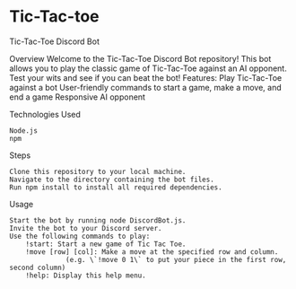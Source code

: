 # Tic-Tac-toe

Tic-Tac-Toe Discord Bot

Overview
Welcome to the Tic-Tac-Toe Discord Bot repository! This bot allows you to play the classic game of Tic-Tac-Toe against an AI opponent. Test your wits and see if you can beat the bot!
Features:
    Play Tic-Tac-Toe against a bot
    User-friendly commands to start a game, make a move, and end a game
    Responsive AI opponent

Technologies Used

    Node.js
    npm

Steps

    Clone this repository to your local machine.
    Navigate to the directory containing the bot files.
    Run npm install to install all required dependencies.

Usage

    Start the bot by running node DiscordBot.js.
    Invite the bot to your Discord server.
    Use the following commands to play:
        !start: Start a new game of Tic Tac Toe.
        !move [row] [col]: Make a move at the specified row and column.
                  (e.g. \`!move 0 1\` to put your piece in the first row, second column)
        !help: Display this help menu.

